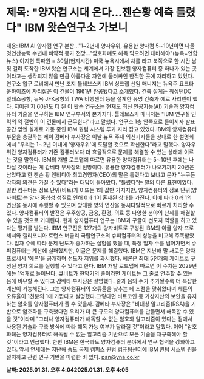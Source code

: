 # **제목: "양자컴 시대 온다…젠슨황 예측 틀렸다" IBM 왓슨연구소 가보니**

  내용: IBM AI·양자컴 연구 본산…"1~2년내 양자우위, 유용한 양자컴 5∼10년이면 나올것연산능력 수년내 비약적 증가 전망…"암호화폐도 해독 막으려면 대비해야"(뉴욕=연합뉴스) 이지헌 특파원 = 30일(현지시간) 미국 뉴욕시에서 차를 타고 북쪽으로 한 시간 남짓 걸려 도착한 IBM 왓슨 연구소는 세계에서 가장 진보된 양자컴퓨터 중 하나가 있는 곳이라고는 생각되지 않을 만큼 아름다운 자연에 둘러싸인 한적한 곳에 자리하고 있었다.    연구소 입구 로비에서 만난 조지 툴레브스키 IBM 싱크랩 선임 매니저는 뉴욕주 요크타운하이츠에 자리잡은 이 건물이 1961년 완공됐다고 소개했다.    건축 설계는 워싱턴DC 덜레스공항, 뉴욕 JFK공항의 TWA 비행센터 등을 설계한 유명 건축가 에로 사리넨이 했다.    지어진 지 60년도 더 된 이 왓슨 연구소는 현재도 최신 인공지능(AI) 기술과 양자컴퓨터 기술을 연구하는 IBM 연구부서의 본거지다.    툴레브스키 매니저는 "IBM 연구실 인력의 약 절반이 이 건물에서 근무한다"라고 말했다.    연구소 1층 안쪽으로 들어서자 발표 공간 옆엔 실제로 가동 중인 IBM 퀀텀 시스템 투가 자리 잡고 있었다.IBM의 양자컴퓨터 부문을 총괄하는 제이 감베타 부사장은 이날 뉴욕 주재 외신기자들을 상대로 한 설명회에서 "우리는 1∼2년 이내에 '양자우위'에 도달할 것으로 확신한다"라고 말했다.    양자우위란 양자컴퓨터가 기존 컴퓨터보다 더 효율적으로 문제를 해결할 수 있는 상태에 이르는 것을 말한다.    IBM의 개발 로드맵에 따르면 유용한 양자컴퓨터는 5∼10년 후에는 나타날 것이라는 게 감베타 부사장의 전망이다.    유용한 양자컴퓨터가 나오기까지 20년은 남았다고 한 젠슨 황 엔비디아 최고경영자(CEO)의 말은 틀렸다고 보냐고 묻자 "누구든 각자의 의견은 가질 수 있다"라는 대답이 돌아왔다. "틀렸다"는 말의 다른 표현이었다.일반 컴퓨터는 정보 단위(비트)가 0 또는 1의 값만 가지지만, 양자컴퓨터의 정보 단위(양자비트)는 양자 중첩성 성질로 인해 0과 1이 혼재된 상태를 가진다.    이에 따라 0과 1의 연산을 동시에 수행할 수 있으며 방대한 양의 연산을 동시다발적으로 빠르게 처리할 수 있다.    양자컴퓨터의 발전은 우주항공, 금융, 환경, 의료 등 다양한 분야의 난제를 해결할 수 있을 것으로 기대된다.    현재 양자컴퓨터 연구는 IBM과 구글이 선도자 역할을 하고 있다는 평가를 받는다.    IBM 연구진은 127개의 양자비트로 구성된 IBM의 이글 양자 프로세서와 캘리포니아 로런스 버클리 국립연구소의 슈퍼컴퓨터의 성능을 비교해 주목받았다.    입자 수에 따라 문제 난도가 증가하는 실험을 했을 때, 특정 입자 수를 넘어가면서 슈퍼컴퓨터는 계산에 실패했지만, 이글은 문제를 해결했다.    IBM은 지난해 말 새로운 양자 프로세서 '헤론'을 공개하며 선도자 지위를 과시했다. 헤론은 최대 5천개의 게이트로 구성된 양자 회로를 실행할 수 있다고 한다. IBM 개발 로드맵에 따르면 이 수치는 2029년에는 1억개로 늘어난다.    큐비트가 현악기의 줄이라면 게이트는 그 줄로 연주할 수 있는 음에 비유할 수 있다고 감베타 부사장은 설명했다. 줄과 음의 수가 추가될수록 더 복잡한 계산이 가능해진다.    그는 양자컴퓨터의 오류율을 낮추는 데 초점을 맞춰왔다며 헤론의 오류율이 1천분의 1에 가깝다고 설명했다.그렇다면 비트코인 등 가상자산의 보안을 유지하는 암호를 양자컴퓨터가 풀 수 있을까.    감베타 부사장은 "비대칭 알고리즘(RSA)을 기반으로 암호화를 구축했다면 우리가 더 큰 규모의 양자컴퓨터를 만들면서 해독할 수 있을 것"이라며 "그러나 양자컴퓨터가 해독할 수 없는 암호화 알고리즘이 있다는 점에서 사용된 기술과 구축 방식에 따라 해독 가능 여부가 달라질 것"이라고 말했다.    이어 "암호화폐는 양자컴퓨터로 해독될 수 없는 알고리즘 기반으로 모든 기술을 재구축해야 할 것"이라고 언급했다.    한편 IBM은 한국과도 양자컴퓨터 분야에서 연구 협력을 강화하고 있다.    앞서 연세대는 지난해 송도 국제 캠퍼스 퀀텀 컴퓨팅센터에 IBM 퀀텀 시스템 원을 설치하고 관련 연구 기반을 마련한 바 있다.    pan@yna.co.kr

  **날짜: 2025.01.31. 오후 4:042025.01.31. 오후 4:05**
